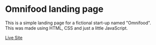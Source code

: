 # Omnifood landing page

This is a simple landing page for a fictional start-up named "Omnifood".
This was made using HTML, CSS and just a little JavaScript.

[Live Site](https://omnifood-project-one.netlify.app/)
